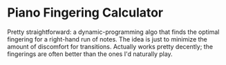 # Piano Fingering Calculator

Pretty straightforward: a dynamic-programming algo that finds the optimal fingering for a right-hand run of notes. The idea is just to minimize the amount of discomfort for transitions.
Actually works pretty decently; the fingerings are often better than the ones I'd naturally play. 
